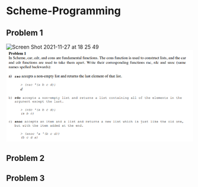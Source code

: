 # Scheme-Programming
## Problem 1
<img width="724" alt="Screen Shot 2021-11-27 at 18 25 49" src="https://user-images.githubusercontent.com/49244138/143690985-943a88a9-6a71-4316-a36a-fb028b661dbb.png"> <br />
![](Problems/problem1.PNG)
## Problem 2
## Problem 3
